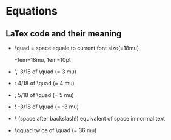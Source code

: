 # Equations 

## LaTex code and their meaning
- \quad = space equale to current font size(=18mu)

    -1em=18mu, 1em=10pt
    
- '\,'	3/18 of \quad (= 3 mu)

- \:	4/18 of \quad (= 4 mu)

- \;	5/18 of \quad (= 5 mu)

- \!	-3/18 of \quad (= -3 mu)

- \ (space after backslash!)	equivalent of space in normal text

- \qquad	twice of \quad (= 36 mu)
